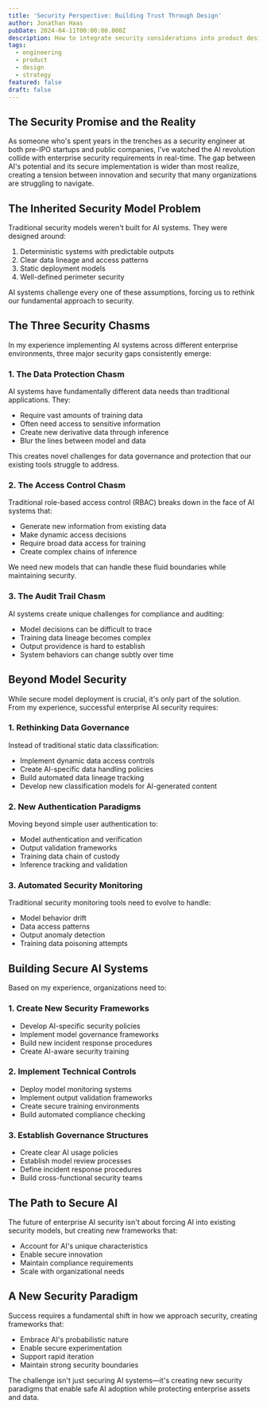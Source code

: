 ```yaml
---
title: 'Security Perspective: Building Trust Through Design'
author: Jonathan Haas
pubDate: 2024-04-11T00:00:00.000Z
description: How to integrate security considerations into product design and development
tags:
  - engineering
  - product
  - design
  - strategy
featured: false
draft: false
---
```


## The Security Promise and the Reality

As someone who's spent years in the trenches as a security engineer at both
pre-IPO startups and public companies, I've watched the AI revolution collide
with enterprise security requirements in real-time. The gap between AI's
potential and its secure implementation is wider than most realize, creating a
tension between innovation and security that many organizations are struggling
to navigate.

## The Inherited Security Model Problem

Traditional security models weren't built for AI systems. They were designed
around:

1. Deterministic systems with predictable outputs
1. Clear data lineage and access patterns
1. Static deployment models
1. Well-defined perimeter security

AI systems challenge every one of these assumptions, forcing us to rethink our
fundamental approach to security.

## The Three Security Chasms

In my experience implementing AI systems across different enterprise
environments, three major security gaps consistently emerge:

### 1. The Data Protection Chasm

AI systems have fundamentally different data needs than traditional
applications. They:

- Require vast amounts of training data
- Often need access to sensitive information
- Create new derivative data through inference
- Blur the lines between model and data

This creates novel challenges for data governance and protection that our
existing tools struggle to address.

### 2. The Access Control Chasm

Traditional role-based access control (RBAC) breaks down in the face of AI
systems that:

- Generate new information from existing data
- Make dynamic access decisions
- Require broad data access for training
- Create complex chains of inference

We need new models that can handle these fluid boundaries while maintaining
security.

### 3. The Audit Trail Chasm

AI systems create unique challenges for compliance and auditing:

- Model decisions can be difficult to trace
- Training data lineage becomes complex
- Output providence is hard to establish
- System behaviors can change subtly over time

## Beyond Model Security

While secure model deployment is crucial, it's only part of the solution. From
my experience, successful enterprise AI security requires:

### 1. Rethinking Data Governance

Instead of traditional static data classification:

- Implement dynamic data access controls
- Create AI-specific data handling policies
- Build automated data lineage tracking
- Develop new classification models for AI-generated content

### 2. New Authentication Paradigms

Moving beyond simple user authentication to:

- Model authentication and verification
- Output validation frameworks
- Training data chain of custody
- Inference tracking and validation

### 3. Automated Security Monitoring

Traditional security monitoring tools need to evolve to handle:

- Model behavior drift
- Data access patterns
- Output anomaly detection
- Training data poisoning attempts

## Building Secure AI Systems

Based on my experience, organizations need to:

### 1. Create New Security Frameworks

- Develop AI-specific security policies
- Implement model governance frameworks
- Build new incident response procedures
- Create AI-aware security training

### 2. Implement Technical Controls

- Deploy model monitoring systems
- Implement output validation frameworks
- Create secure training environments
- Build automated compliance checking

### 3. Establish Governance Structures

- Create clear AI usage policies
- Establish model review processes
- Define incident response procedures
- Build cross-functional security teams

## The Path to Secure AI

The future of enterprise AI security isn't about forcing AI into existing
security models, but creating new frameworks that:

- Account for AI's unique characteristics
- Enable secure innovation
- Maintain compliance requirements
- Scale with organizational needs

## A New Security Paradigm

Success requires a fundamental shift in how we approach security, creating
frameworks that:

- Embrace AI's probabilistic nature
- Enable secure experimentation
- Support rapid iteration
- Maintain strong security boundaries

The challenge isn't just securing AI systems—it's creating new security
paradigms that enable safe AI adoption while protecting enterprise assets and
data.
